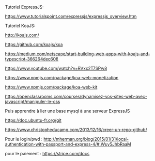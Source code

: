 Tutoriel ExpressJS:

https://www.tutorialspoint.com/expressjs/expressjs_overview.htm

Tutoriel KoaJS:

http://koajs.com/

https://github.com/koajs/koa

https://medium.com/netscape/start-building-web-apps-with-koajs-and-typescript-366264dec608

https://www.youtube.com/watch?v=RVxx2T7SPw8

https://www.npmjs.com/package/koa-web-monetization

https://www.npmjs.com/package/koa-web-kit


https://openclassrooms.com/courses/dynamisez-vos-sites-web-avec-javascript/manipuler-le-css

Puis apprendre à lier une base mysql à une serveur ExpressJS


https://doc.ubuntu-fr.org/git

https://www.christopheducamp.com/2013/12/16/creer-un-repo-github/


Pour le login/pwd : http://mherman.org/blog/2015/01/31/local-authentication-with-passport-and-express-4/#.Wuy5JhbRaaM

pour le paiement : https://stripe.com/docs
